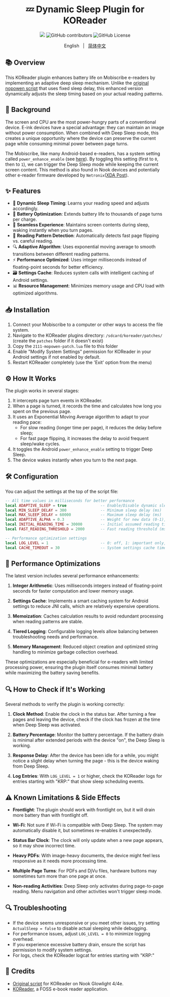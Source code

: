 <div align="center">

# 💤 Dynamic Sleep Plugin for KOReader

<a title="hits" target="_blank" href="https://github.com/iceyear/mopowen"><img src="https://hits.b3log.org/iceyear/mopowen.svg" ></a> ![GitHub contributors](https://img.shields.io/github/contributors/iceyear/mopowen) ![GitHub License](https://img.shields.io/github/license/iceyear/mopowen)

English &nbsp;&nbsp;|&nbsp;&nbsp; [简体中文](README_CN.md)

</div>

## 📚 Overview

This KOReader plugin enhances battery life on Mobiscribe e-readers by implementing an adaptive deep sleep mechanism. Unlike the [original nopowen script](https://github.com/Codereamp/nopowen) that uses fixed sleep delay, this enhanced version dynamically adjusts the sleep timing based on your actual reading patterns.

## 🔋 Background

The screen and CPU are the most power-hungry parts of a conventional device. E-ink devices have a special advantage: they can maintain an image without power consumption. When combined with Deep Sleep mode, this creates a unique opportunity where the device can preserve the current page while consuming minimal power between page turns.

The Mobiscribe, like many Android-based e-readers, has a system setting called `power_enhance_enable` (see [here](https://github.com/webpad/eNote-SDK?tab=readme-ov-file#appendix)). By toggling this setting (first to `0`, then to `1`), we can trigger the Deep Sleep mode while keeping the current screen content. This method is also found in Nook devices and potentially other e-reader firmware developed by `Netronix`([XDA Post](https://xdaforums.com/t/some-new-information-regarding-glowlight-4-deep-sleep-and-possibly-other-eink-devices.4630059/)).

## ✨ Features

- 🔄 **Dynamic Sleep Timing**: Learns your reading speed and adjusts accordingly.
- 🔋 **Battery Optimization**: Extends battery life to thousands of page turns per charge.
- 📖 **Seamless Experience**: Maintains screen contents during sleep, waking instantly when you turn pages.
- 🧠 **Reading Pattern Detection**: Automatically detects fast page flipping vs. careful reading.
- 🔍 **Adaptive Algorithm**: Uses exponential moving average to smooth transitions between different reading patterns.
- ⚡ **Performance Optimized**: Uses integer milliseconds instead of floating-point seconds for better efficiency.
- 🗃️ **Settings Cache**: Reduces system calls with intelligent caching of Android settings.
- 📊 **Resource Management**: Minimizes memory usage and CPU load with optimized algorithms.

## 📥 Installation

1. Connect your Mobiscribe to a computer or other ways to access the file system.
2. Navigate to the KOReader plugins directory: `/sdcard/koreader/patches/` (create the `patches` folder if it doesn't exist)
3. Copy the `2111-mopowen-patch.lua` file to this folder
4. Enable "Modify System Settings" permission for KOReader in your Android settings if not enabled by default.
5. Restart KOReader completely (use the 'Exit' option from the menu)

## ⚙️ How It Works

The plugin works in several stages:

1. It intercepts page turn events in KOReader.
2. When a page is turned, it records the time and calculates how long you spent on the previous page.
3. It uses an Exponential Moving Average algorithm to adapt to your reading pace:
   - For slow reading (longer time per page), it reduces the delay before sleep;
   - For fast page flipping, it increases the delay to avoid frequent sleep/wake cycles.
4. It toggles the Android `power_enhance_enable` setting to trigger Deep Sleep.
5. The device wakes instantly when you turn to the next page.

## 🛠️ Configuration

You can adjust the settings at the top of the script file:

```lua
-- All time values in milliseconds for better performance
local ADAPTIVE_SLEEP = true               -- Enable/Disable dynamic sleep
local MIN_SLEEP_DELAY = 300               -- Minimum sleep delay (ms)
local MAX_SLEEP_DELAY = 60000             -- Maximum sleep delay (ms)
local ADAPTIVE_ALPHA = 0.3                -- Weight for new data (0-1), higher = faster adaptation
local INITIAL_READING_TIME = 30000        -- Initial assumed reading time (ms)
local FAST_READING_THRESHOLD = 2000       -- Fast reading threshold (ms)

-- Performance optimization settings
local LOG_LEVEL = 1                       -- 0: off, 1: important only, 2: verbose
local CACHE_TIMEOUT = 30                  -- System settings cache timeout (seconds)
```

## 🚀 Performance Optimizations

The latest version includes several performance enhancements:

1. **Integer Arithmetic**: Uses milliseconds integers instead of floating-point seconds for faster computation and lower memory usage.

2. **Settings Cache**: Implements a smart caching system for Android settings to reduce JNI calls, which are relatively expensive operations.

3. **Memoization**: Caches calculation results to avoid redundant processing when reading patterns are stable.

4. **Tiered Logging**: Configurable logging levels allow balancing between troubleshooting needs and performance.

5. **Memory Management**: Reduced object creation and optimized string handling to minimize garbage collection overhead.

These optimizations are especially beneficial for e-readers with limited processing power, ensuring the plugin itself consumes minimal battery while maximizing the battery saving benefits.

## 🔍 How to Check if It's Working

Several methods to verify the plugin is working correctly:

1. **Clock Method**: Enable the clock in the status bar. After turning a few pages and leaving the device, check if the clock has frozen at the time when Deep Sleep was activated.

2. **Battery Percentage**: Monitor the battery percentage. If the battery drain is minimal after extended periods with the device "on", the Deep Sleep is working.

3. **Response Delay**: After the device has been idle for a while, you might notice a slight delay when turning the page - this is the device waking from Deep Sleep.

4. **Log Entries**: With `LOG_LEVEL = 1` or higher, check the KOReader logs for entries starting with "KRP:" that show sleep scheduling events.

## ⚠️ Known Limitations & Side Effects

- **Frontlight**: The plugin should work with frontlight on, but it will drain more battery than with frontlight off.

- **Wi-Fi**: Not sure if Wi-Fi is compatible with Deep Sleep. The system may automatically disable it, but sometimes re-enables it unexpectedly.

- **Status Bar Clock**: The clock will only update when a new page appears, so it may show incorrect time.

- **Heavy PDFs**: With image-heavy documents, the device might feel less responsive as it needs more processing time.

- **Multiple Page Turns**: For PDFs and DjVu files, hardware buttons may sometimes turn more than one page at once.

- **Non-reading Activities**: Deep Sleep only activates during page-to-page reading. Menu navigation and other activities won't trigger sleep mode.

## 🔍 Troubleshooting

- If the device seems unresponsive or you meet other issues, try setting `ActualSleep = false` to disable actual sleeping while debugging.
- For performance issues, adjust `LOG_LEVEL = 0` to minimize logging overhead.
- If you experience excessive battery drain, ensure the script has permission to modify system settings.
- For logs, check the KOReader logcat for entries starting with "KRP:"

## 🙏 Credits

- [Original script](https://github.com/Codereamp/nopowen) for KOReader on Nook Glowlight 4/4e.
- [KOReader](https://github.com/koreader/koreader), a FOSS e-book reader application.
